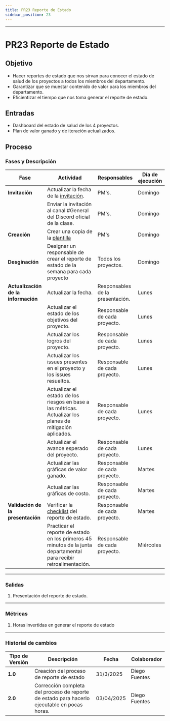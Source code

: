 ```yaml
---
title: PR23 Reporte de Estado
sidebar_position: 23
---
```


---

# PR23 Reporte de Estado

## Objetivo

- Hacer reportes de estado que nos sirvan para conocer el estado de salud de los proyectos a todos los miembros del departamento.
- Garantizar que se muestar contenido de valor para los miembros del departamento.
- Eficientizar el tiempo que nos toma generar el reporte de estado.

## Entradas

- Dashboard del estado de salud de los 4 proyectos.
- Plan de valor ganado y de iteración actualizados.

## Proceso

### Fases y Descripción

| Fase | Actividad | Responsables | Día de ejecución |
|------|-----------|--------------|------------------|
| **Invitación** | Actualizar la fecha de la [invitación](https://www.canva.com/design/DAGjckcb6PU/07croDD71JkA1IXMmCwCJg/edit?utm_content=DAGjckcb6PU&utm_campaign=designshare&utm_medium=link2&utm_source=sharebutton). | PM's. | Domingo |
|  | Enviar la invitación al canal #General del Discord oficial de la clase. | PM's. | Domingo |
| **Creación** | Crear una copia de la [plantilla](https://www.canva.com/design/DAGjbEDjp00/0OWUTXZrhELqB7nTOjtClA/edit?utm_content=DAGjbEDjp00&utm_campaign=designshare&utm_medium=link2&utm_source=sharebutton) | PM's | Domingo |
| **Desginación** | Designar un responsable de crear el reporte de estado de la semana para cada proyecto | Todos los proyectos. | Domingo |
| **Actualización de la información** | Actualizar la fecha. | Responsables de la presentación. | Lunes |
|  | Actualizar el estado de los objetivos del proyecto. | Responsable de cada proyecto. | Lunes |
|  | Actualizar los logros del proyecto. | Responsable de cada proyecto. | Lunes |
|  | Actualizar los issues presentes en el proyecto y los issues resueltos. | Responsable de cada proyecto. | Lunes |
|  | Actualizar el estado de los riesgos en base a las métricas. Actualizar los planes de mitigación aplicados. | Responsable de cada proyecto. | Lunes |
|  | Actualizar el avance esperado del proyecto. | Responsable de cada proyecto. | Lunes |
|  | Actualizar las gráficas de valor ganado. | Responsable de cada proyecto. | Martes |
|  | Actualizar las gráficas de costo. | Responsable de cada proyecto. | Martes |
| **Validación de la presentación** | Verificar la [checklist](https://docs.google.com/document/d/1skvIHlFhoJjGSoHj_fZ98gRAkRll7O8zY8Facau6crE/edit?usp=sharing) del reporte de estado. | Responsable de cada proyecto. | Martes |
| | Practicar el reporte de estado en los primeros 45 minutos de la junta departamental para recibir retroalimentación. | Responsable de cada proyecto. | Miércoles |

---

### Salidas

1. Presentación del reporte de estado.

---

### Métricas

1. Horas invertidas en generar el reporte de estado

---


### Historial de cambios

| **Tipo de Versión** | **Descripción**                               | **Fecha** | **Colaborador**                 |
| ------------------- | --------------------------------------------- | --------- | ------------------------------- |
| **1.0**             | Creación del proceso de reporte de estado   | 31/3/2025  | Diego Fuentes|
| **2.0**             | Corrección completa del proceso de reporte de estado para hacerlo ejecutable en pocas horas.  | 03/04/2025  | Diego Fuentes|